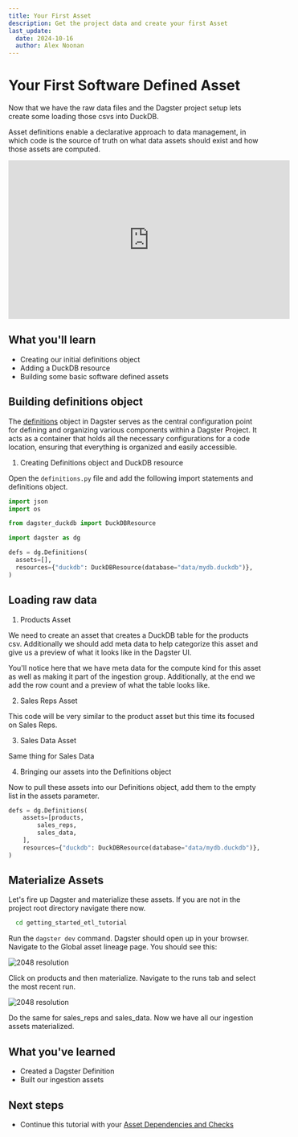 ```yaml
---
title: Your First Asset 
description: Get the project data and create your first Asset
last_update:
  date: 2024-10-16
  author: Alex Noonan
---
```


# Your First Software Defined Asset

Now that we have the raw data files and the Dagster project setup lets create some loading those csvs into DuckDB.

Asset definitions enable a declarative approach to data management, in which code is the source of truth on what data assets should exist and how those assets are computed.

<iframe width="560" height="315" src="https://www.youtube.com/embed/In4CUoFKOfY?si=Xnk_CADS1pf7D5BA" title="YouTube video player" frameborder="0" allow="accelerometer; clipboard-write; encrypted-media; gyroscope; picture-in-picture; web-share" referrerpolicy="strict-origin-when-cross-origin" allowfullscreen></iframe>

## What you'll learn

- Creating our initial definitions object
- Adding a DuckDB resource
- Building some basic software defined assets

## Building definitions object

The [definitions](/api/definitions) object in Dagster serves as the central configuration point for defining and organizing various components within a Dagster Project. It acts as a container that holds all the necessary configurations for a code location, ensuring that everything is organized and easily accessible.

1. Creating Definitions object and DuckDB resource

Open the `definitions.py` file and add the following import statements and definitions object.

  ```python
  import json
  import os

  from dagster_duckdb import DuckDBResource

  import dagster as dg

  defs = dg.Definitions(
    assets=[],
    resources={"duckdb": DuckDBResource(database="data/mydb.duckdb")},
  )
  ```

## Loading raw data

1. Products Asset

We need to create an asset that creates a DuckDB table for the products csv. Additionally we should add meta data to help categorize this asset and give us a preview of what it looks like in the Dagster UI.

<CodeExample filePath="guides/tutorials/etl_tutorial/etl_tutorial/definitions.py" language="python" lineStart="8" lineEnd="33"/>

You'll notice here that we have meta data for the compute kind for this asset as well as making it part of the ingestion group. Additionally, at the end we add the row count and a preview of what the table looks like.

2. Sales Reps Asset

This code will be very similar to the product asset but this time its focused on Sales Reps.

<CodeExample filePath="guides/tutorials/etl_tutorial/etl_tutorial/definitions.py" language="python" lineStart="35" lineEnd="61"/>

3. Sales Data Asset

Same thing for Sales Data

<CodeExample filePath="guides/tutorials/etl_tutorial/etl_tutorial/definitions.py" language="python" lineStart="62" lineEnd="87"/>

4. Bringing our assets into the Definitions object

Now to pull these assets into our Definitions object, add them to the empty list in the assets parameter.

  ```python
  defs = dg.Definitions(
      assets=[products,
          sales_reps,
          sales_data,
      ],
      resources={"duckdb": DuckDBResource(database="data/mydb.duckdb")},
  )
  ```

## Materialize Assets

Let's fire up Dagster and materialize these assets. If you are not in the project root directory navigate there now.

  ```bash title="Navigate to Project Directory"
    cd getting_started_etl_tutorial
  ```

Run the `dagster dev` command. Dagster should open up in your browser. Navigate to the Global asset lineage page. You should see this:

   ![2048 resolution](/images/tutorial/etl-tutorial/etl-tutorial-first-asset-lineage.png)

Click on products and then materialize. Navigate to the runs tab and select the most recent run.

   ![2048 resolution](/images/tutorial/etl-tutorial/first-asset-run.png)

Do the same for sales_reps and sales_data. Now we have all our ingestion assets materialized.

## What you've learned

- Created a Dagster Definition
- Built our ingestion assets

## Next steps

- Continue this tutorial with your [Asset Dependencies and Checks](/tutorial/03-asset-dependencies-and-checks)
